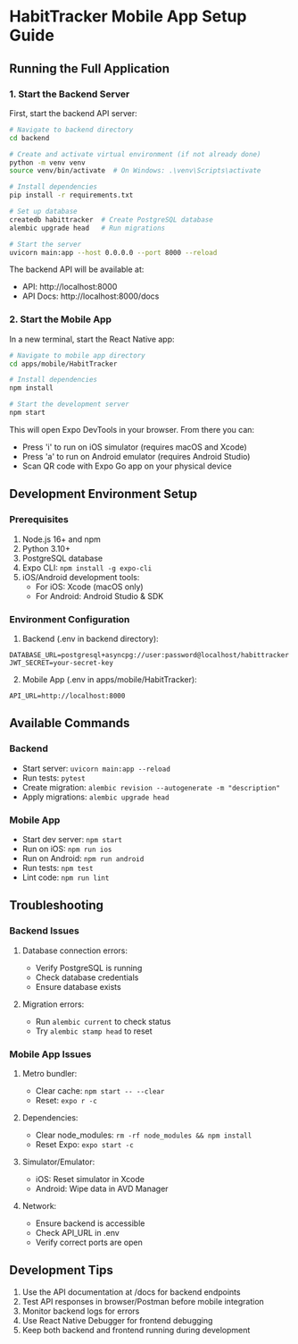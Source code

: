 # HabitTracker Mobile App Setup Guide

## Running the Full Application

### 1. Start the Backend Server

First, start the backend API server:

```bash
# Navigate to backend directory
cd backend

# Create and activate virtual environment (if not already done)
python -m venv venv
source venv/bin/activate  # On Windows: .\venv\Scripts\activate

# Install dependencies
pip install -r requirements.txt

# Set up database
createdb habittracker  # Create PostgreSQL database
alembic upgrade head   # Run migrations

# Start the server
uvicorn main:app --host 0.0.0.0 --port 8000 --reload
```

The backend API will be available at:
- API: http://localhost:8000
- API Docs: http://localhost:8000/docs

### 2. Start the Mobile App

In a new terminal, start the React Native app:

```bash
# Navigate to mobile app directory
cd apps/mobile/HabitTracker

# Install dependencies
npm install

# Start the development server
npm start
```

This will open Expo DevTools in your browser. From there you can:
- Press 'i' to run on iOS simulator (requires macOS and Xcode)
- Press 'a' to run on Android emulator (requires Android Studio)
- Scan QR code with Expo Go app on your physical device

## Development Environment Setup

### Prerequisites
1. Node.js 16+ and npm
2. Python 3.10+
3. PostgreSQL database
4. Expo CLI: `npm install -g expo-cli`
5. iOS/Android development tools:
   - For iOS: Xcode (macOS only)
   - For Android: Android Studio & SDK

### Environment Configuration

1. Backend (.env in backend directory):
```env
DATABASE_URL=postgresql+asyncpg://user:password@localhost/habittracker
JWT_SECRET=your-secret-key
```

2. Mobile App (.env in apps/mobile/HabitTracker):
```env
API_URL=http://localhost:8000
```

## Available Commands

### Backend
- Start server: `uvicorn main:app --reload`
- Run tests: `pytest`
- Create migration: `alembic revision --autogenerate -m "description"`
- Apply migrations: `alembic upgrade head`

### Mobile App
- Start dev server: `npm start`
- Run on iOS: `npm run ios`
- Run on Android: `npm run android`
- Run tests: `npm test`
- Lint code: `npm run lint`

## Troubleshooting

### Backend Issues
1. Database connection errors:
   - Verify PostgreSQL is running
   - Check database credentials
   - Ensure database exists

2. Migration errors:
   - Run `alembic current` to check status
   - Try `alembic stamp head` to reset

### Mobile App Issues
1. Metro bundler:
   - Clear cache: `npm start -- --clear`
   - Reset: `expo r -c`

2. Dependencies:
   - Clear node_modules: `rm -rf node_modules && npm install`
   - Reset Expo: `expo start -c`

3. Simulator/Emulator:
   - iOS: Reset simulator in Xcode
   - Android: Wipe data in AVD Manager

4. Network:
   - Ensure backend is accessible
   - Check API_URL in .env
   - Verify correct ports are open

## Development Tips

1. Use the API documentation at /docs for backend endpoints
2. Test API responses in browser/Postman before mobile integration
3. Monitor backend logs for errors
4. Use React Native Debugger for frontend debugging
5. Keep both backend and frontend running during development
